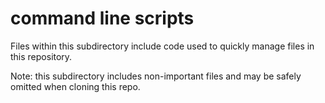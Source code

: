 ﻿# command line scripts

Files within this subdirectory include code used to quickly manage files in this repository.

Note: this subdirectory includes non-important files and may be safely omitted when cloning this repo.